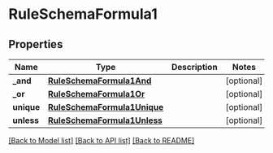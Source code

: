 # RuleSchemaFormula1

## Properties
Name | Type | Description | Notes
------------ | ------------- | ------------- | -------------
**_and** | [**RuleSchemaFormula1And**](RuleSchemaFormula1And.md) |  | [optional] 
**_or** | [**RuleSchemaFormula1Or**](RuleSchemaFormula1Or.md) |  | [optional] 
**unique** | [**RuleSchemaFormula1Unique**](RuleSchemaFormula1Unique.md) |  | [optional] 
**unless** | [**RuleSchemaFormula1Unless**](RuleSchemaFormula1Unless.md) |  | [optional] 

[[Back to Model list]](../README.md#documentation-for-models) [[Back to API list]](../README.md#documentation-for-api-endpoints) [[Back to README]](../README.md)



